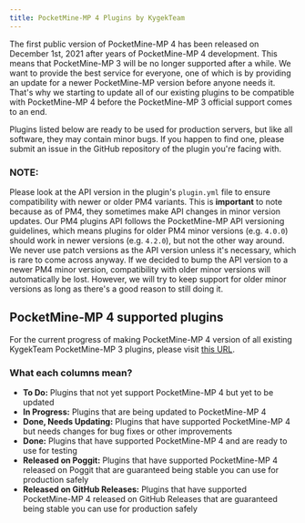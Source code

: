 ```yaml
---
title: PocketMine-MP 4 Plugins by KygekTeam
---
```


The first public version of PocketMine-MP 4 has been released on December 1st, 2021 after years of PocketMine-MP 4 development. This means that PocketMine-MP 3 will be no longer supported after a while. We want to provide the best service for everyone, one of which is by providing an update for a newer PocketMine-MP version before anyone needs it. That's why we starting to update all of our existing plugins to be compatible with PocketMine-MP 4 before the PocketMine-MP 3 official support comes to an end.

Plugins listed below are ready to be used for production servers, but like all software, they may contain minor bugs. If you happen to find one, please submit an issue in the GitHub repository of the plugin you're facing with.

### NOTE:

Please look at the API version in the plugin's `plugin.yml` file to ensure compatibility with newer or older PM4 variants. This is **important** to note because as of PM4, they sometimes make API changes in minor version updates. Our PM4 plugins API follows the PocketMine-MP API versioning guidelines, which means plugins for older PM4 minor versions (e.g. `4.0.0`) should work in newer versions (e.g. `4.2.0`), but not the other way around. We never use patch versions as the API version unless it's necessary, which is rare to come across anyway. If we decided to bump the API version to a newer PM4 minor version, compatibility with older minor versions will automatically be lost. However, we will try to keep support for older minor versions as long as there's a good reason to still doing it.

## PocketMine-MP 4 supported plugins

For the current progress of making PocketMine-MP 4 version of all existing KygekTeam PocketMine-MP 3 plugins, please visit [this URL](https://github.com/orgs/KygekTeam/projects/1).

### What each columns mean?

- **To Do:** Plugins that not yet support PocketMine-MP 4 but yet to be updated
- **In Progress:** Plugins that are being updated to PocketMine-MP 4
- **Done, Needs Updating:** Plugins that have supported PocketMine-MP 4 but needs changes for bug fixes or other improvements
- **Done:** Plugins that have supported PocketMine-MP 4 and are ready to use for testing
- **Released on Poggit:** Plugins that have supported PocketMine-MP 4 released on Poggit that are guaranteed being stable you can use for production safely
- **Released on GitHub Releases:** Plugins that have supported PocketMine-MP 4 released on GitHub Releases that are guaranteed being stable you can use for production safely
